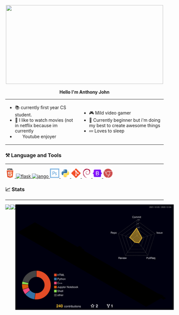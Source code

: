 <!---PIC--->
<p align="center">
  <img 
    width="500"
    height="250"
    src="https://c.tenor.com/2dlM11dggxUAAAAC/patrick-computer.gif"
  >
</p>

<p align="center"> <b>Hello I'm Anthony John</b></p>

<!----INFOS---->
<table cellspacing="0"cellpadding="0"style="border : none;">
<tr>
<td>
<ul>
<li>📚 currently first year CS student.</li>
<li>🎥 I like to watch movies (not in netflix because im currently </li>
<li><img src="https://www.freepnglogos.com/uploads/youtube-play-red-logo-png-transparent-background-6.png"
        width="20" height="15"> Youtube enjoyer</li>
</ul>
</td>

<td>
<ul>
<li>🎮 Mild video gamer </li>
<li>🌱 Currently beginner but i'm doing my best to create awesome things</li>
<li>💤 Loves to sleep </li>
</ul>
</td>

</tr>
</table>

<!-----LANG & TOOLS------>

<h3>⚒ Language and Tools</h3>
<hr>
<p align="left"> 
 <!---Html--->
 <a href="https://www.w3.org/html/" target="_blank"> <img src="https://raw.githubusercontent.com/devicons/devicon/master/icons/html5/html5-original-wordmark.svg" alt="html5" width="30" height="30"/> </a> 
 <!---Flask--->
  <a href="https://flask.palletsprojects.com/en/2.0.x/" target="_blank"> <img src="https://raw.githubusercontent.com/johnyjohny20/johnyjohny20/1e52b2bb67e13e3114a7e4ec54914bdc438e1935/static/flask.svg" style="border-radius: 100;"alt="flask" width="30" height="30"/> </a> 
 <!---DJANGO--->
<a href="https://www.djangoproject.com/" target="_blank"> <img src="https://cdn.worldvectorlogo.com/logos/django.svg" alt="jango" width="30" height="30"/> </a> 
 <!---Ps--->
 <a href="https://www.photoshop.com/en" target="_blank"> <img src="https://raw.githubusercontent.com/devicons/devicon/master/icons/photoshop/photoshop-line.svg" alt="photoshop" width="30" height="30"/> </a> 
 <!---Python--->
  <a href="https://www.python.org" target="_blank"> <img src="https://raw.githubusercontent.com/devicons/devicon/master/icons/python/python-original.svg" alt="python" width="30" height="30"/> </a>
 <!---Git--->
  <a href="https://git-scm.com/" target="_blank"> <img src="https://raw.githubusercontent.com/devicons/devicon/2ae2a900d2f041da66e950e4d48052658d850630/icons/git/git-plain.svg" alt="Git" width="30" height="30"/> </a>
 <!---Deb--->
  <a href="https://www.debian.org/" target="_blank"> <img src="https://raw.githubusercontent.com/devicons/devicon/2ae2a900d2f041da66e950e4d48052658d850630/icons/debian/debian-plain.svg" alt="Debian" width="30" height="30"/> </a>
  <!---Bootstrap--->
  <a href="https://getbootstrap.com/" target="_blank"> <img src="https://github.com/devicons/devicon/blob/master/icons/bootstrap/bootstrap-original.svg" alt="Bootstrap" width="30" height="30"/> </a>
 <!---Google--->
  <a href="https://www.google.com" target="_blank"><img src="https://raw.githubusercontent.com/devicons/devicon/2ae2a900d2f041da66e950e4d48052658d850630/icons/chrome/chrome-plain.svg" alt="chrome" width="30" height="30"/></a> </p>
  

<h3>📈 Stats</h3>
<hr>

<div align="center"style="display: flex; flex-direction: row;">
<!---dev stats---->
 <img class="img" width="450"src="https://github-readme-stats.vercel.app/api?username=johnyjohny20&show_icons=true&theme=midnight-purple" />
 <!----common LANG --->
 <img class="img" width="380"src="https://github-readme-stats.vercel.app/api/top-langs/?username=johnyjohny20&theme=midnight-purple&layout=compact" />
  <img class="img" width="800" src="./profile-3d-contrib/profile-night-rainbow.svg"/>
</div>


